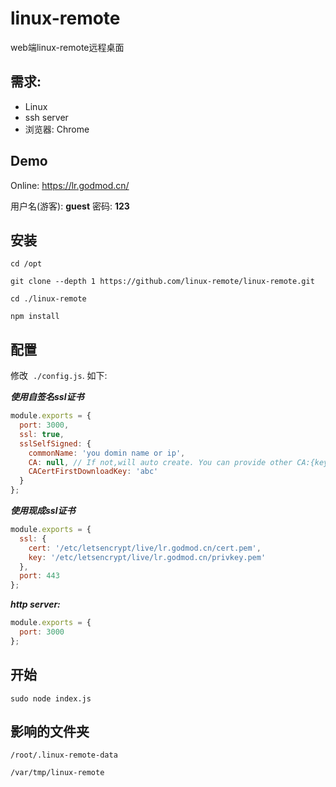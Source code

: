 # linux-remote
web端linux-remote远程桌面
## 需求: 
- Linux
- ssh server
- 浏览器: Chrome
## Demo
Online: https://lr.godmod.cn/

用户名(游客): <b>guest</b>  密码: <b>123</b>
## 安装
`cd /opt`

`git clone --depth 1 https://github.com/linux-remote/linux-remote.git`

`cd ./linux-remote`

`npm install`
## 配置
修改  `./config.js`. 如下:

***使用自签名ssl证书***
```js
module.exports = {
  port: 3000,
  ssl: true,
  sslSelfSigned: {
    commonName: 'you domin name or ip',
    CA: null, // If not,will auto create. You can provide other CA:{key: 'somepath', cert: 'somepath'}
    CACertFirstDownloadKey: 'abc'
  }
};
```

***使用现成ssl证书***
```js
module.exports = {
  ssl: {
    cert: '/etc/letsencrypt/live/lr.godmod.cn/cert.pem',
    key: '/etc/letsencrypt/live/lr.godmod.cn/privkey.pem'
  },
  port: 443
};
```

***http server:***
```js
module.exports = {
  port: 3000
};
```
## 开始
`sudo node index.js`

## 影响的文件夹
`/root/.linux-remote-data`

`/var/tmp/linux-remote`
